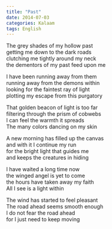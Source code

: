 ```yaml
---
title: "Past"
date: 2014-07-03
categories: Kalaam
tags: English
---
```


The grey shades of my hollow past  
getting me down to the dark roads  
clutching me tightly around my neck  
the dementors of my past feed upon me  

I have been running away from them  
running away from the demons within  
looking for the faintest ray of light  
plotting my escape from this purgatory  

That golden beacon of light is too far  
filtering through the prism of cobwebs  
I can feel the warmth it spreads  
The many colors dancing on my skin  

A new morning has filled up the canvas  
and with it I continue my run  
for the bright light that guides me  
and keeps the creatures in hiding  

I have waited a long time now  
the winged angel is yet to come  
the hours have taken away my faith  
All I see is a light within  

The wind has started to feel pleasant  
The road ahead seems smooth enough  
I do not fear the road ahead  
for I just need to keep moving  